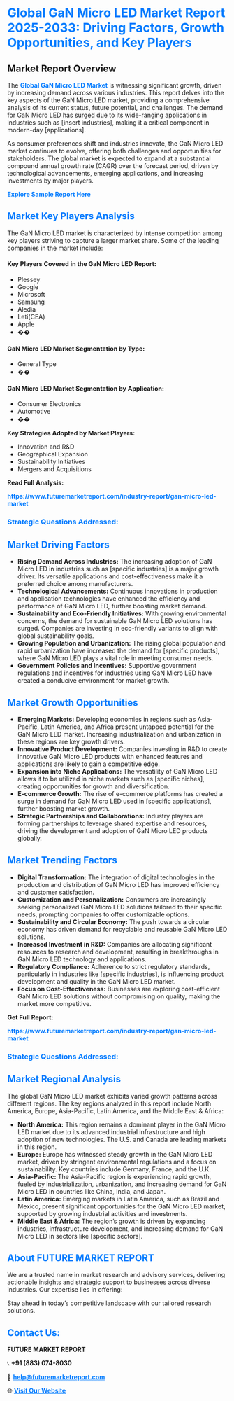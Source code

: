 <h1 style="color: #007BFF;">Global GaN Micro LED Market Report 2025-2033: Driving Factors, Growth Opportunities, and Key Players</h1>

<section id="overview">
<h2>Market Report Overview</h2>
<p>The <a href="https://www.futuremarketreport.com/industry-report/gan-micro-led-market" style="color: #007BFF; text-decoration: none;"><strong>Global GaN Micro LED Market</strong></a> is witnessing significant growth, driven by increasing demand across various industries. This report delves into the key aspects of the GaN Micro LED market, providing a comprehensive analysis of its current status, future potential, and challenges. The demand for GaN Micro LED has surged due to its wide-ranging applications in industries such as [insert industries], making it a critical component in modern-day [applications].</p>
<p>As consumer preferences shift and industries innovate, the GaN Micro LED market continues to evolve, offering both challenges and opportunities for stakeholders. The global market is expected to expand at a substantial compound annual growth rate (CAGR) over the forecast period, driven by technological advancements, emerging applications, and increasing investments by major players.</p>
</section>

<section id="overview">
<p><a href="https://www.futuremarketreport.com/request-sample/reportId=113761" style="color: #007BFF; text-decoration: none;"><strong>Explore Sample Report Here</strong></a></p>
</section>

<section id="key-players">
<h2 style="color: #007BFF;">Market Key Players Analysis</h2>
<p>The GaN Micro LED market is characterized by intense competition among key players striving to capture a larger market share. Some of the leading companies in the market include:</p>
<h4>Key Players Covered in the GaN Micro LED Report:</h4>
<ul><li>Plessey</li><li>Google</li><li>Microsoft</li><li>Samsung</li><li>Aledia</li><li>Leti(CEA)</li><li>Apple</li><li>��</li></ul>
<h4>GaN Micro LED Market Segmentation by Type:</h4>
<ul><li>General Type</li><li>��</li></ul>

<h4>GaN Micro LED Market Segmentation by Application:</h4>
<ul><li>Consumer Electronics</li><li>Automotive</li><li>��</li></ul>
<p><strong>Key Strategies Adopted by Market Players:</strong></p>
<ul>
<li>Innovation and R&D</li>
<li>Geographical Expansion</li>
<li>Sustainability Initiatives</li>
<li>Mergers and Acquisitions</li>
</ul>
</section>

<section>
<p><strong>Read Full Analysis: </strong></p><a href="https://www.futuremarketreport.com/industry-report/gan-micro-led-market" style="color: #007BFF; text-decoration: none;"><strong>https://www.futuremarketreport.com/industry-report/gan-micro-led-market</strong></a>
<h3 style="color: #007BFF;">Strategic Questions Addressed:</h3>
</section>

<section id="driving-factors">
<h2 style="color: #007BFF;">Market Driving Factors</h2>
<ul>
<li><strong>Rising Demand Across Industries:</strong> The increasing adoption of GaN Micro LED in industries such as [specific industries] is a major growth driver. Its versatile applications and cost-effectiveness make it a preferred choice among manufacturers.</li>
<li><strong>Technological Advancements:</strong> Continuous innovations in production and application technologies have enhanced the efficiency and performance of GaN Micro LED, further boosting market demand.</li>
<li><strong>Sustainability and Eco-Friendly Initiatives:</strong> With growing environmental concerns, the demand for sustainable GaN Micro LED solutions has surged. Companies are investing in eco-friendly variants to align with global sustainability goals.</li>
<li><strong>Growing Population and Urbanization:</strong> The rising global population and rapid urbanization have increased the demand for [specific products], where GaN Micro LED plays a vital role in meeting consumer needs.</li>
<li><strong>Government Policies and Incentives:</strong> Supportive government regulations and incentives for industries using GaN Micro LED have created a conducive environment for market growth.</li>
</ul>
</section>

<section id="growth-opportunities">
<h2 style="color: #007BFF;">Market Growth Opportunities</h2>
<ul>
<li><strong>Emerging Markets:</strong> Developing economies in regions such as Asia-Pacific, Latin America, and Africa present untapped potential for the GaN Micro LED market. Increasing industrialization and urbanization in these regions are key growth drivers.</li>
<li><strong>Innovative Product Development:</strong> Companies investing in R&D to create innovative GaN Micro LED products with enhanced features and applications are likely to gain a competitive edge.</li>
<li><strong>Expansion into Niche Applications:</strong> The versatility of GaN Micro LED allows it to be utilized in niche markets such as [specific niches], creating opportunities for growth and diversification.</li>
<li><strong>E-commerce Growth:</strong> The rise of e-commerce platforms has created a surge in demand for GaN Micro LED used in [specific applications], further boosting market growth.</li>
<li><strong>Strategic Partnerships and Collaborations:</strong> Industry players are forming partnerships to leverage shared expertise and resources, driving the development and adoption of GaN Micro LED products globally.</li>
</ul>
</section>

<section id="trending-factors">
<h2 style="color: #007BFF;">Market Trending Factors</h2>
<ul>
<li><strong>Digital Transformation:</strong> The integration of digital technologies in the production and distribution of GaN Micro LED has improved efficiency and customer satisfaction.</li>
<li><strong>Customization and Personalization:</strong> Consumers are increasingly seeking personalized GaN Micro LED solutions tailored to their specific needs, prompting companies to offer customizable options.</li>
<li><strong>Sustainability and Circular Economy:</strong> The push towards a circular economy has driven demand for recyclable and reusable GaN Micro LED solutions.</li>
<li><strong>Increased Investment in R&D:</strong> Companies are allocating significant resources to research and development, resulting in breakthroughs in GaN Micro LED technology and applications.</li>
<li><strong>Regulatory Compliance:</strong> Adherence to strict regulatory standards, particularly in industries like [specific industries], is influencing product development and quality in the GaN Micro LED market.</li>
<li><strong>Focus on Cost-Effectiveness:</strong> Businesses are exploring cost-efficient GaN Micro LED solutions without compromising on quality, making the market more competitive.</li>
</ul>
</section>

<section>
<p><strong>Get Full Report: </strong></p><a href="https://www.futuremarketreport.com/industry-report/gan-micro-led-market" style="color: #007BFF; text-decoration: none;"><strong>https://www.futuremarketreport.com/industry-report/gan-micro-led-market</strong></a>
<h3 style="color: #007BFF;">Strategic Questions Addressed:</h3>
</section>


<section id="regional-analysis">
<h2 style="color: #007BFF;">Market Regional Analysis</h2>
<p>The global GaN Micro LED market exhibits varied growth patterns across different regions. The key regions analyzed in this report include North America, Europe, Asia-Pacific, Latin America, and the Middle East & Africa:</p>
<ul>
<li><strong>North America:</strong> This region remains a dominant player in the GaN Micro LED market due to its advanced industrial infrastructure and high adoption of new technologies. The U.S. and Canada are leading markets in this region.</li>
<li><strong>Europe:</strong> Europe has witnessed steady growth in the GaN Micro LED market, driven by stringent environmental regulations and a focus on sustainability. Key countries include Germany, France, and the U.K.</li>
<li><strong>Asia-Pacific:</strong> The Asia-Pacific region is experiencing rapid growth, fueled by industrialization, urbanization, and increasing demand for GaN Micro LED in countries like China, India, and Japan.</li>
<li><strong>Latin America:</strong> Emerging markets in Latin America, such as Brazil and Mexico, present significant opportunities for the GaN Micro LED market, supported by growing industrial activities and investments.</li>
<li><strong>Middle East & Africa:</strong> The region’s growth is driven by expanding industries, infrastructure development, and increasing demand for GaN Micro LED in sectors like [specific sectors].</li>
</ul>
</section>

<footer>
<h2 style="color: #007BFF;">About FUTURE MARKET REPORT</h2>
<p>We are a trusted name in market research and advisory services, delivering actionable insights and strategic support to businesses across diverse industries. Our expertise lies in offering:</p>

<p>Stay ahead in today’s competitive landscape with our tailored research solutions.</p>

<h2 style="color: #007BFF;">Contact Us:</h2>
<p><strong>FUTURE MARKET REPORT</strong></p>
<p>📞 <strong>+91 (883) 074-8030</strong></p>
<p>📧 <strong><a href="mailto:help@futuremarketreport.com" style="color: #007BFF;">help@futuremarketreport.com</a></strong></p>
<p>🌐 <strong><a href="https://www.futuremarketreport.com/" style="color: #007BFF;">Visit Our Website</a></strong></p>
</footer>